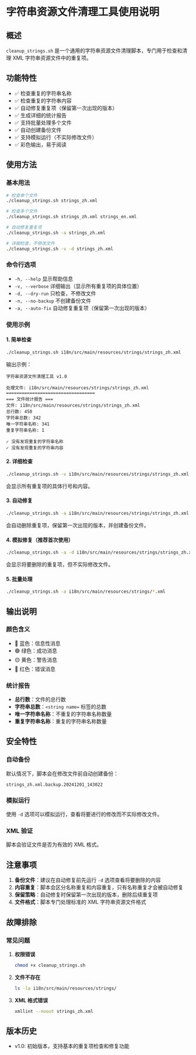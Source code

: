 # 字符串资源文件清理工具使用说明

## 概述
`cleanup_strings.sh` 是一个通用的字符串资源文件清理脚本，专门用于检查和清理 XML 字符串资源文件中的重复项。

## 功能特性
- ✅ 检查重复的字符串名称
- ✅ 检查重复的字符串内容
- ✅ 自动修复重复项（保留第一次出现的版本）
- ✅ 生成详细的统计报告
- ✅ 支持批量处理多个文件
- ✅ 自动创建备份文件
- ✅ 支持模拟运行（不实际修改文件）
- ✅ 彩色输出，易于阅读

## 使用方法

### 基本用法
```bash
# 检查单个文件
./cleanup_strings.sh strings_zh.xml

# 检查多个文件
./cleanup_strings.sh strings_zh.xml strings_en.xml

# 自动修复重复项
./cleanup_strings.sh -a strings_zh.xml

# 详细检查，不修改文件
./cleanup_strings.sh -v -d strings_zh.xml
```

### 命令行选项
- `-h, --help`         显示帮助信息
- `-v, --verbose`      详细输出（显示所有重复项的具体位置）
- `-d, --dry-run`      只检查，不修改文件
- `-n, --no-backup`    不创建备份文件
- `-a, --auto-fix`     自动修复重复项（保留第一次出现的版本）

### 使用示例

#### 1. 简单检查
```bash
./cleanup_strings.sh i18n/src/main/resources/strings/strings_zh.xml
```
输出示例：
```
字符串资源文件清理工具 v1.0

处理文件: i18n/src/main/resources/strings/strings_zh.xml
==================================
=== 文件统计报告 ===
文件: i18n/src/main/resources/strings/strings_zh.xml
总行数: 450
字符串总数: 342
唯一字符串名称: 341
重复字符串名称: 1

✓ 没有发现重复的字符串名称
✓ 没有发现重复的字符串内容
```

#### 2. 详细检查
```bash
./cleanup_strings.sh -v i18n/src/main/resources/strings/strings_zh.xml
```
会显示所有重复项的具体行号和内容。

#### 3. 自动修复
```bash
./cleanup_strings.sh -a i18n/src/main/resources/strings/strings_zh.xml
```
会自动删除重复项，保留第一次出现的版本，并创建备份文件。

#### 4. 模拟修复（推荐首次使用）
```bash
./cleanup_strings.sh -a -d i18n/src/main/resources/strings/strings_zh.xml
```
会显示将要删除的重复项，但不实际修改文件。

#### 5. 批量处理
```bash
./cleanup_strings.sh -a i18n/src/main/resources/strings/*.xml
```

## 输出说明

### 颜色含义
- 🔵 蓝色：信息性消息
- 🟢 绿色：成功消息
- 🟡 黄色：警告消息
- 🔴 红色：错误消息

### 统计报告
- **总行数**：文件的总行数
- **字符串总数**：`<string name=` 标签的总数
- **唯一字符串名称**：不重复的字符串名称数量
- **重复字符串名称**：重复的字符串名称数量

## 安全特性

### 自动备份
默认情况下，脚本会在修改文件前自动创建备份：
```
strings_zh.xml.backup.20241201_143022
```

### 模拟运行
使用 `-d` 选项可以模拟运行，查看将要进行的修改而不实际修改文件。

### XML 验证
脚本会验证文件是否为有效的 XML 格式。

## 注意事项

1. **备份文件**：建议在自动修复前先运行 `-d` 选项查看将要删除的内容
2. **内容重复**：脚本会区分名称重复和内容重复，只有名称重复才会被自动修复
3. **保留策略**：自动修复时保留第一次出现的版本，删除后续重复项
4. **文件格式**：脚本专门处理标准的 XML 字符串资源文件格式

## 故障排除

### 常见问题

1. **权限错误**
   ```bash
   chmod +x cleanup_strings.sh
   ```

2. **文件不存在**
   ```bash
   ls -la i18n/src/main/resources/strings/
   ```

3. **XML 格式错误**
   ```bash
   xmllint --noout strings_zh.xml
   ```

## 版本历史
- v1.0: 初始版本，支持基本的重复项检查和修复功能
